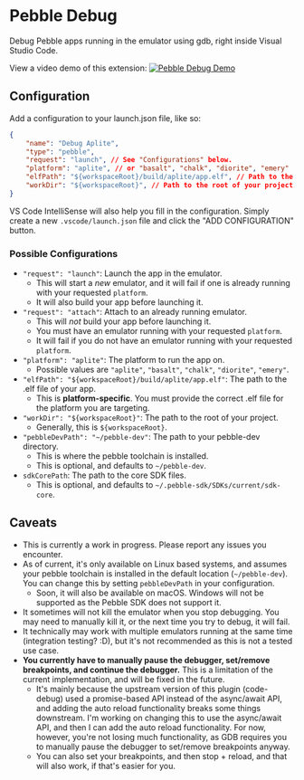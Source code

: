 # Pebble Debug

Debug Pebble apps running in the emulator using gdb, right inside Visual Studio Code.

View a video demo of this extension:
[![Pebble Debug Demo](https://img.youtube.com/vi/1l7fUHSPt6k/0.jpg)](https://youtu.be/1l7fUHSPt6k)

## Configuration

Add a configuration to your launch.json file, like so:

```json
{
    "name": "Debug Aplite",
    "type": "pebble",
    "request": "launch", // See "Configurations" below.
    "platform": "aplite", // or "basalt", "chalk", "diorite", "emery"
    "elfPath": "${workspaceRoot}/build/aplite/app.elf", // Path to the .elf file of your app.
    "workDir": "${workspaceRoot}", // Path to the root of your project.
}
```
VS Code IntelliSense will also help you fill in the configuration. Simply create a new `.vscode/launch.json` file and click the "ADD CONFIGURATION" button.


### Possible Configurations

- `"request": "launch"`: Launch the app in the emulator.
  - This will start a _new_ emulator, and it will fail if one is already running with your requested `platform`.
  - It will also build your app before launching it.
- `"request": "attach"`: Attach to an already running emulator.
  - This will _not_ build your app before launching it.
  - You must have an emulator running with your requested `platform`.
  - It will fail if you do not have an emulator running with your requested `platform`.
- `"platform": "aplite"`: The platform to run the app on.
  - Possible values are `"aplite"`, `"basalt"`, `"chalk"`, `"diorite"`, `"emery"`.
- `"elfPath": "${workspaceRoot}/build/aplite/app.elf"`: The path to the .elf file of your app.
  - This is **platform-specific**. You must provide the correct .elf file for the platform you are targeting.
- `"workDir": "${workspaceRoot}"`: The path to the root of your project. 
  - Generally, this is `${workspaceRoot}`.
- `"pebbleDevPath": "~/pebble-dev"`: The path to your pebble-dev directory.
  - This is where the pebble toolchain is installed.
  - This is optional, and defaults to `~/pebble-dev`.
- `sdkCorePath`: The path to the core SDK files.
  - This is optional, and defaults to `~/.pebble-sdk/SDKs/current/sdk-core`.


## Caveats
- This is currently a work in progress. Please report any issues you encounter.
- As of current, it's only available on Linux based systems, and assumes your pebble toolchain is installed in the default location (`~/pebble-dev`). You can  change this by setting `pebbleDevPath` in your configuration.
  - Soon, it will also be available on macOS. Windows will not be supported as the Pebble SDK does not support it.
- It sometimes will not kill the emulator when you stop debugging. You may need to manually kill it, or the next time you try to debug, it will fail.
- It technically may work with multiple emulators running at the same time (integration testing? :D), but it's not recommended as this is not a tested use case.
- **You currently have to manually pause the debugger, set/remove breakpoints, and continue the debugger.** This is a limitation of the current implementation, and will be fixed in the future.
  - It's mainly because the upstream version of this plugin (code-debug) used a promise-based API instead of the async/await API, and adding the auto reload functionality breaks some things downstream. I'm working on changing this to use the async/await API, and then I can add the auto reload functionality. For now, however, you're not losing much functionality, as GDB requires you to manually pause the debugger to set/remove breakpoints anyway.
  - You can also set your breakpoints, and then stop + reload, and that will also work, if that's easier for you.

